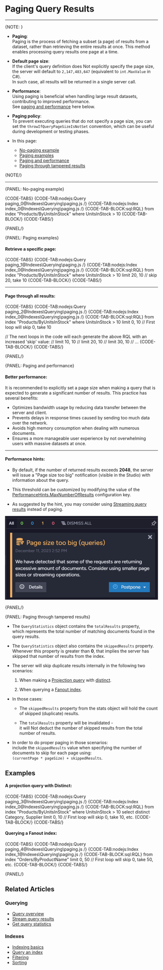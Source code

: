 # Paging Query Results
---

{NOTE: }

* **Paging**:  
  Paging is the process of fetching a subset (a page) of results from a dataset, rather than retrieving the entire results at once.
  This method enables processing query results one page at a time.

* **Default page size**:  
  If the client's query definition does Not explicitly specify the page size, the server will default to `2,147,483,647` (equivalent to  `int.MaxValue` in C#).  
  In such case, all results will be returned in a single server call.

* **Performance**:  
  Using paging is beneficial when handling large result datasets, contributing to improved performance.  
  See [paging and performance](../../indexes/querying/paging#paging-and-performance) here below.

* **Paging policy**:  
  To prevent executing queries that do not specify a page size, you can set the `throwIfQueryPageSizeIsNotSet` convention,
  which can be useful during development or testing phases.

* In this page:  

    * [No-paging example](../../indexes/querying/paging#no---paging-example)
    * [Paging examples](../../indexes/querying/paging#paging-examples)
    * [Paging and performance](../../indexes/querying/paging#paging-and-performance)
    * [Paging through tampered results](../../indexes/querying/paging#paging-through-tampered-results)

{NOTE/}

---

{PANEL: No-paging example}

{CODE-TABS}
{CODE-TAB:nodejs:Query paging_0@Indexes\Querying\paging.js /}
{CODE-TAB:nodejs:Index index_0@Indexes\Querying\paging.js /}
{CODE-TAB-BLOCK:sql:RQL}
from index "Products/ByUnitsInStock"
where UnitsInStock > 10
{CODE-TAB-BLOCK/}
{CODE-TABS/}

{PANEL/}

{PANEL: Paging examples}

#### Retrieve a specific page:

{CODE-TABS}
{CODE-TAB:nodejs:Query paging_1@Indexes\Querying\paging.js /}
{CODE-TAB:nodejs:Index index_0@Indexes\Querying\paging.js /}
{CODE-TAB-BLOCK:sql:RQL}
from index "Products/ByUnitsInStock"
where UnitsInStock > 10
limit 20, 10 // skip 20, take 10
{CODE-TAB-BLOCK/}
{CODE-TABS/}

---

#### Page through all results:

{CODE-TABS}
{CODE-TAB:nodejs:Query paging_2@Indexes\Querying\paging.js /}
{CODE-TAB:nodejs:Index index_0@Indexes\Querying\paging.js /}
{CODE-TAB-BLOCK:sql:RQL}
from index "Products/ByUnitsInStock"
where UnitsInStock > 10
limit 0, 10 // First loop will skip 0, take 10

// The next loops in the code will each generate the above RQL with an increased 'skip' value:
// limit 10, 10
// limit 20, 10
// limit 30, 10
// ...
{CODE-TAB-BLOCK/}
{CODE-TABS/}

{PANEL/}

{PANEL: Paging and performance}

#### Better performance:

It is recommended to explicitly set a page size when making a query that is expected to generate a significant number of results.
This practice has several benefits:

* Optimizes bandwidth usage by reducing data transfer between the server and client.
* Prevents delays in response times caused by sending too much data over the network.
* Avoids high memory consumption when dealing with numerous documents.
* Ensures a more manageable user experience by not overwhelming users with massive datasets at once.

---

#### Performance hints:

* By default, if the number of returned results exceeds **2048**, the server will issue a "Page size too big" notification (visible in the Studio) with information about the query.

* This threshold can be customized by modifying the value of the [PerformanceHints.MaxNumberOfResults](../../server/configuration/performance-hints-configuration#performancehints.maxnumberofresults) configuration key.

* As suggested by the hint, you may consider using [Streaming query results](../../client-api/session/querying/how-to-stream-query-results) instead of paging.

![Figure 1. Performance Hint](images/performance-hint.png "Performance Hint")

{PANEL/}

{PANEL: Paging through tampered results}

* The `QueryStatistics` object contains the `totalResults` property,  
  which represents the total number of matching documents found in the query results.

* The `QueryStatistics` object also contains the `skippedResults` property.  
  Whenever this property is greater than **0**, that implies the server has skipped that number of results from the index.

* The server will skip duplicate results internally in the following two scenarios:

    1. When making a [Projection query](../../indexes/querying/projections) with [distinct](../../indexes/querying/distinct).

    2. When querying a [Fanout index](../../indexes/indexing-nested-data#fanout-index---multiple-index-entries-per-document).

* In those cases:

    * The `skippedResults` property from the stats object will hold the count of skipped (duplicate) results.

    * The `totalResults` property will be invalidated -  
      it will Not deduct the number of skipped results from the total number of results.

* In order to do proper paging in those scenarios:  
  include the `skippedResults` value when specifying the number of documents to skip for each page using:  
  `(currentPage * pageSize) + skippedResults`.

## Examples

#### A projection query with Distinct:

{CODE-TABS}
{CODE-TAB:nodejs:Query paging_3@Indexes\Querying\paging.js /}
{CODE-TAB:nodejs:Index index_0@Indexes\Querying\paging.js /}
{CODE-TAB-BLOCK:sql:RQL}
from index "Products/ByUnitsInStock"
where UnitsInStock > 10
select distinct Category, Supplier
limit 0, 10  // First loop will skip 0, take 10, etc.
{CODE-TAB-BLOCK/}
{CODE-TABS/}

#### Querying a Fanout index:

{CODE-TABS}
{CODE-TAB:nodejs:Query paging_4@Indexes\Querying\paging.js /}
{CODE-TAB:nodejs:Index index_1@Indexes\Querying\paging.js /}
{CODE-TAB-BLOCK:sql:RQL}
from index "Orders/ByProductName"
limit 0, 50  // First loop will skip 0, take 50, etc.
{CODE-TAB-BLOCK/}
{CODE-TABS/}

{PANEL/}

## Related Articles

### Querying

- [Query overview](../../client-api/session/querying/how-to-query)
- [Stream query results](../../client-api/session/querying/how-to-stream-query-results)
- [Get query statistics](../../client-api/session/querying/how-to-get-query-statistics)

### Indexes

- [Indexing basics](../../indexes/indexing-basics)
- [Query an index](../../indexes/querying/query-index)
- [Filtering](../../indexes/querying/filtering)
- [Sorting](../../indexes/querying/sorting)  
